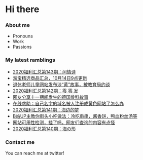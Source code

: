 # Hi there 

### About me
- Pronouns
- Work
- Passions 

### My latest ramblings
<!-- BLOGPOSTS:START -->
- [2020福利汇总第143期：问情诗](https://fuliba2020.net/2020143.html)
- [淘宝精选商品汇总，10月14日9点更新](https://fuliba2020.net/99.html)
- [退休老师儿童网站发布涉“黄”故事，被教育局约谈](https://fuliba2020.net/shenhuagushi.html)
- [2020福利汇总第142期：零 零 发](https://fuliba2020.net/2020142.html)
- [网友分享十一期间发生的德国骨科故事](https://fuliba2020.net/dggk.html)
- [在线求助：自己名字的域名被人注册成黄色网站了怎么办](https://fuliba2020.net/liulicheng.html)
- [2020福利汇总第141期：海边的梦](https://fuliba2020.net/2020141.html)
- [B站UP主教你街头小吃做法：冷吃串串，酱香饼，鸭血粉丝汤等](https://fuliba2020.net/pingping.html)
- [网站可用性检测，挂了吗，网友们查询的内容有点怪](https://fuliba2020.net/gualemang.html)
- [2020福利汇总第140期：海の形](https://fuliba2020.net/2020140.html)
<!-- BLOGPOSTS:END -->

### Contact me
You can reach me at twitter!
